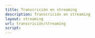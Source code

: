 ```yaml
---
title: Transcrición en streaming
description: Transcrición en streaming
layout: streaming
url: transcrición/streaming
script:
---
```


